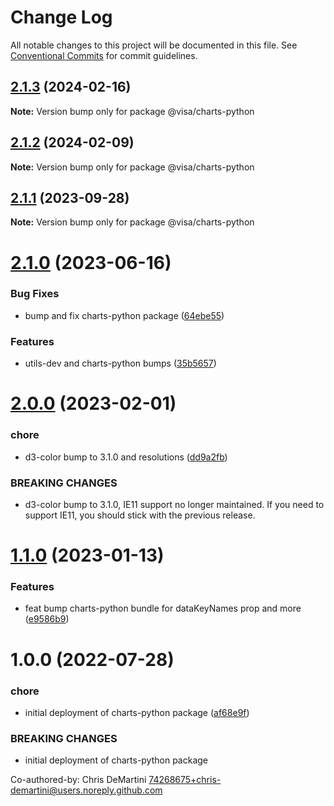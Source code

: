 # Change Log

All notable changes to this project will be documented in this file.
See [Conventional Commits](https://conventionalcommits.org) for commit guidelines.

## [2.1.3](https://github.com/visa/visa-chart-components/compare/@visa/charts-python@2.1.1...@visa/charts-python@2.1.3) (2024-02-16)

**Note:** Version bump only for package @visa/charts-python

## [2.1.2](https://github.com/visa/visa-chart-components/compare/@visa/charts-python@2.1.1...@visa/charts-python@2.1.2) (2024-02-09)

**Note:** Version bump only for package @visa/charts-python

## [2.1.1](https://github.com/visa/visa-chart-components/compare/@visa/charts-python@2.1.0...@visa/charts-python@2.1.1) (2023-09-28)

**Note:** Version bump only for package @visa/charts-python

# [2.1.0](https://github.com/visa/visa-chart-components/compare/@visa/charts-python@2.0.0...@visa/charts-python@2.1.0) (2023-06-16)

### Bug Fixes

- bump and fix charts-python package ([64ebe55](https://github.com/visa/visa-chart-components/commit/64ebe55f2ddefaf1994e62f752ffd0d95edde026))

### Features

- utils-dev and charts-python bumps ([35b5657](https://github.com/visa/visa-chart-components/commit/35b565778dde994337f60284bf179b73976cc78b))

# [2.0.0](https://github.com/visa/visa-chart-components/compare/@visa/charts-python@1.1.0...@visa/charts-python@2.0.0) (2023-02-01)

### chore

- d3-color bump to 3.1.0 and resolutions ([dd9a2fb](https://github.com/visa/visa-chart-components/commit/dd9a2fb369c44bab6607acb5229ceb656dce5561))

### BREAKING CHANGES

- d3-color bump to 3.1.0, IE11 support no longer maintained. If you need to support IE11, you should stick with the previous release.

# [1.1.0](https://github.com/visa/visa-chart-components/compare/@visa/charts-python@1.0.0...@visa/charts-python@1.1.0) (2023-01-13)

### Features

- feat bump charts-python bundle for dataKeyNames prop and more ([e9586b9](https://github.com/visa/visa-chart-components/commit/e9586b9ad6412b3b7563f197a7a40e136fa8de99))

# 1.0.0 (2022-07-28)

### chore

- initial deployment of charts-python package ([af68e9f](https://github.com/visa/visa-chart-components/commit/af68e9fc88253bb4c40391ae6b78441aca570e76))

### BREAKING CHANGES

- initial deployment of charts-python package

Co-authored-by: Chris DeMartini <74268675+chris-demartini@users.noreply.github.com>
